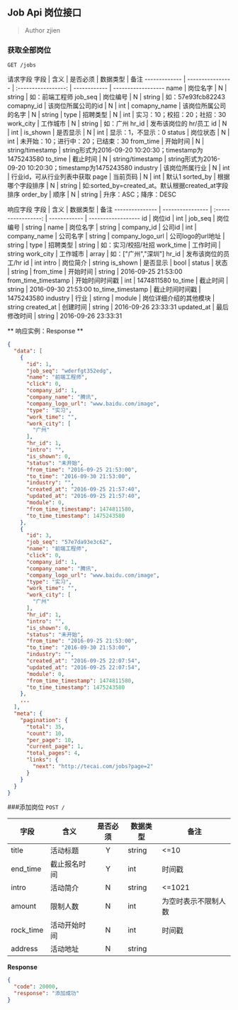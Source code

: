 ## Job Api 岗位接口

> Author zjien

### 获取全部岗位
`GET /jobs`

请求字段
字段 | 含义 | 是否必须 | 数据类型 | 备注
------------- | ---------------- | :-----------------: | ------------ | ------------------
name | 岗位名字 | N | string | 如：前端工程师
job_seq | 岗位编号 | N | string | 如：57e93fcb82243
comapny_id | 该岗位所属公司的id | N | int | 
comapny_name | 该岗位所属公司的名字 | N | string | 
type | 招聘类型 | N | int | 实习：10；校招：20；社招：30
work_city | 工作城市 | N | string | 如：广州 
hr_id | 发布该岗位的 hr/员工 id | N | int |
is_shown | 是否显示 | N | int | 显示：1，不显示：0
status | 岗位状态 | N | int | 未开始：10；进行中：20；已结束：30
from_time | 开始时间 | N | string/timestamp | string形式为2016-09-20 10:20:30；timestamp为1475243580
to_time | 截止时间 | N | string/timestamp | string形式为2016-09-20 10:20:30；timestamp为1475243580
industry | 该岗位所属行业 | N | int | 行业id，可从行业列表中获取 
page | 当前页码 | N | int | 默认1
sorted_by | 根据哪个字段排序 | N | string | 如:sorted_by=created_at。默认根据created_at字段排序
order_by | 顺序 | N | string | 升序：ASC；降序：DESC

响应字段
字段 | 含义 | 数据类型 | 备注
--------------- | ---------------- | :-----------------: | ------------ | ------------------
id | 岗位id | int |
job_seq | 岗位编号 | string |
name | 岗位名字 | string | 
company_id | 公司id | int | 
company_name | 公司名字 | string |
company_logo_url | 公司logo的url地址 | string |
type | 招聘类型 | string | 如：实习/校招/社招
work_time | 工作时间 | string
work_city | 工作城市 | array | 如：["广州","深圳"]
hr_id | 发布该岗位的员工/hr id | int
intro | 岗位简介 | string
is_shown | 是否显示 | bool | 
status | 状态 | string | 
from_time | 开始时间 | string | 2016-09-25 21:53:00
from_time_timestamp | 开始时间时间戳 | int | 1474811580
to_time | 截止时间 | string | 2016-09-30 21:53:00
to_time_timestamp | 截止时间时间戳 | 1475243580
industry | 行业 | stirng |
module | 岗位详细介绍的其他模块 | string 
created_at | 创建时间 | string | 2016-09-26 23:33:31
updated_at | 最后修改时间 | string | 2016-09-26 23:33:31


** 响应实例：Response **
```json
{
  "data": [
    {
      "id": 1,
      "job_seq": "wderfgt352edg",
      "name": "前端工程师",
      "click": 0,
      "company_id": 1,
      "company_name": "腾讯",
      "company_logo_url": "www.baidu.com/image",
      "type": "实习",
      "work_time": "",
      "work_city": [
        "广州"
      ],
      "hr_id": 1,
      "intro": "",
      "is_shown": 0,
      "status": "未开始",
      "from_time": "2016-09-25 21:53:00",
      "to_time": "2016-09-30 21:53:00",
      "industry": "",
      "created_at": "2016-09-25 21:57:40",
      "updated_at": "2016-09-25 21:57:40",
      "module": 0,
      "from_time_timestamp": 1474811580,
      "to_time_timestamp": 1475243580
    },
    {
      "id": 3,
      "job_seq": "57e7da93e3c62",
      "name": "前端工程师",
      "click": 0,
      "company_id": 1,
      "company_name": "腾讯",
      "company_logo_url": "www.baidu.com/image",
      "type": "实习",
      "work_time": "",
      "work_city": [
        "广州"
      ],
      "hr_id": 1,
      "intro": "",
      "is_shown": 0,
      "status": "未开始",
      "from_time": "2016-09-25 21:53:00",
      "to_time": "2016-09-30 21:53:00",
      "industry": "",
      "created_at": "2016-09-25 22:07:54",
      "updated_at": "2016-09-25 22:07:54",
      "module": 0,
      "from_time_timestamp": 1474811580,
      "to_time_timestamp": 1475243580
    },
    ...
  ],
  "meta": {
    "pagination": {
      "total": 35,
      "count": 10,
      "per_page": 10,
      "current_page": 1,
      "total_pages": 4,
      "links": {
        "next": "http://tecai.com/jobs?page=2"
      }
    }
  }
}
```





###添加岗位
`POST /`

字段 | 含义 | 是否必须 | 数据类型 | 备注
------------- | ---------------- | :-----------------: | ------------ | ------------------
title | 活动标题 | Y | string | \<=10
end_time | 截止报名时间 | Y | int | 时间戳
intro | 活动简介 | N | string | \<=1021
amount | 限制人数 | N | int | 为空时表示不限制人数
rock_time | 活动开始时间 | N | int | 时间戳
address | 活动地址 | N | string | 

**Response**
```json
{
  "code": 20000,
  "response": "添加成功"
}
```
